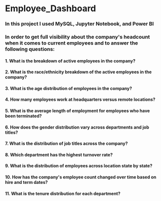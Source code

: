 
# Employee_Dashboard
### In this project I used MySQL, Jupyter Notebook, and Power BI
### In order to get full visibility about the company's headcount when it comes to current employees and to answer the following questions:

#### 1. What is the breakdown of active employees in the company?
#### 2. What is the race/ethnicity breakdown of the active employees in the company?
#### 3. What is the age distribution of employees in the company?
#### 4. How many employees work at headquarters versus remote locations?
#### 5. What is the average length of employment for employees who have been terminated?
#### 6. How does the gender distribution vary across departments and job titles?
#### 7. What is the distribution of job titles across the company?
#### 8. Which department has the highest turnover rate?
#### 9. What is the distribution of employees across location state by state?
#### 10. How has the company's employee count changed over time based on hire and term dates?
#### 11. What is the tenure distribution for each department?



